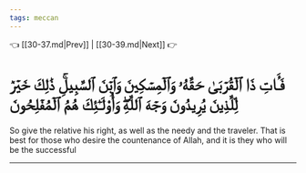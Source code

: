 ```yaml
---
tags: meccan
---
```


👈 [[30-37.md|Prev]] | [[30-39.md|Next]] 👉

# فَـَٔاتِ ذَا ٱلۡقُرۡبَىٰ حَقَّهُۥ وَٱلۡمِسۡكِينَ وَٱبۡنَ ٱلسَّبِيلِۚ ذَٰلِكَ خَيۡرٞ لِّلَّذِينَ يُرِيدُونَ وَجۡهَ ٱللَّهِۖ وَأُوْلَـٰٓئِكَ هُمُ ٱلۡمُفۡلِحُونَ

So give the relative his right, as well as the needy and the traveler. That is best for those who desire the countenance of Allah, and it is they who will be the successful

---

